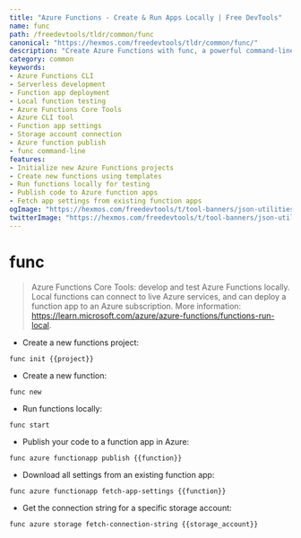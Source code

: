 ```yaml
---
title: "Azure Functions - Create & Run Apps Locally | Free DevTools"
name: func
path: /freedevtools/tldr/common/func
canonical: "https://hexmos.com/freedevtools/tldr/common/func/"
description: "Create Azure Functions with func, a powerful command-line tool for local development and deployment. Test, debug, and publish your serverless applications to Azure effortlessly. Free online tool, no registration required."
category: common
keywords:
- Azure Functions CLI
- Serverless development
- Function app deployment
- Local function testing
- Azure Functions Core Tools
- Azure CLI tool
- Function app settings
- Storage account connection
- Azure function publish
- func command-line
features:
- Initialize new Azure Functions projects
- Create new functions using templates
- Run functions locally for testing
- Publish code to Azure function apps
- Fetch app settings from existing function apps
ogImage: "https://hexmos.com/freedevtools/t/tool-banners/json-utilities-banner.png"
twitterImage: "https://hexmos.com/freedevtools/t/tool-banners/json-utilities-banner.png"
---
```


# func

> Azure Functions Core Tools: develop and test Azure Functions locally.
> Local functions can connect to live Azure services, and can deploy a function app to an Azure subscription.
> More information: <https://learn.microsoft.com/azure/azure-functions/functions-run-local>.

- Create a new functions project:

`func init {{project}}`

- Create a new function:

`func new`

- Run functions locally:

`func start`

- Publish your code to a function app in Azure:

`func azure functionapp publish {{function}}`

- Download all settings from an existing function app:

`func azure functionapp fetch-app-settings {{function}}`

- Get the connection string for a specific storage account:

`func azure storage fetch-connection-string {{storage_account}}`
